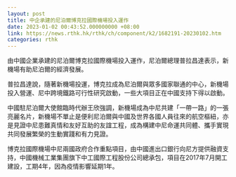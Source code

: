 ```yaml
---
layout: post
title: 中企承建的尼泊爾博克拉國際機場投入運作
date: 2023-01-02 00:43:52.000000000 +08:00
link: https://news.rthk.hk/rthk/ch/component/k2/1682191-20230102.htm
categories: rthk
---
```


由中國企業承建的尼泊爾博克拉國際機場投入運作，尼泊爾總理普拉昌達表示，新機場有助尼泊爾的經濟發展。

普拉昌達說，隨著新機場投運，博克拉成為尼泊爾與眾多國家聯通的中心，新機場投入營運、尼中跨境鐵路可行性研究啟動，一些大項目正在中國支持下得以啟動。

中國駐尼泊爾大使館臨時代辦王欣強調，新機場成為中尼共建「一帶一路」的一張亮麗名片，新機場不單止是便利尼泊爾與中國及世界各國人員往來的航空樞紐，亦是見證中尼患難真情和友好互助的友誼工程，成為構建中尼命運共同體、攜手實現共同發展繁榮的生動實踐和有力見證。

博克拉國際機場中尼兩國政府合作重點項目，由中國進出口銀行向尼方提供融資支持，中國機械工業集團旗下中工國際工程股份公司總承包，項目在2017年7月開工建設，工期4年，因為疫情影響延期1年。
